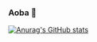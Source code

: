 ### Aoba 👋

[![Anurag's GitHub stats](https://github-readme-stats.vercel.app/api?username=mathesukkj)](https://github.com/anuraghazra/github-readme-stats)
<!--
**mathesukkj/mathesukkj** is a ✨ _special_ ✨ repository because its `README.md` (this file) appears on your GitHub profile.

Here are some ideas to get you started:

- 🔭 I’m currently working on ...
- 🌱 I’m currently learning ...
- 👯 I’m looking to collaborate on ...
- 🤔 I’m looking for help with ...
- 💬 Ask me about ...
- 📫 How to reach me: ...
- 😄 Pronouns: ...
- ⚡ Fun fact: ...
-->
